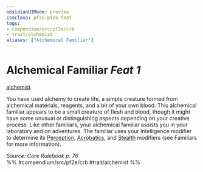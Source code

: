 ```yaml
---
obsidianUIMode: preview
cssclass: pf2e,pf2e-feat
tags:
- compendium/src/pf2e/crb
- trait/alchemist
aliases: ["Alchemical Familiar"]
---
```

# Alchemical Familiar  *Feat 1*  
[alchemist](../../Rules/traits/alchemist.md)  


You have used alchemy to create life, a simple creature formed from alchemical materials, reagents, and a bit of your own blood. This alchemical familiar appears to be a small creature of flesh and blood, though it might have some unusual or distinguishing aspects depending on your creative process. Like other familiars, your alchemical familiar assists you in your laboratory and on adventures. The familiar uses your Intelligence modifier to determine its [Perception](../skills.md#Perception), [Acrobatics](../skills.md#Acrobatics), and [Stealth](../skills.md#Stealth) modifiers (see Familiars for more information).

*Source: Core Rulebook p. 76*  
%% #compendium/src/pf2e/crb #trait/alchemist %%